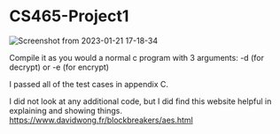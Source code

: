 # CS465-Project1
![Screenshot from 2023-01-21 17-18-34](https://user-images.githubusercontent.com/89828062/213895175-7d259118-e221-4fbd-90c8-0d0646462809.png)

Compile it as you would a normal c program with 3 arguments: -d (for decrypt) or -e (for encrypt) <key> <message>

I passed all of the test cases in appendix C.

I did not look at any additional code, but I did find this website helpful in explaining and showing things. https://www.davidwong.fr/blockbreakers/aes.html
